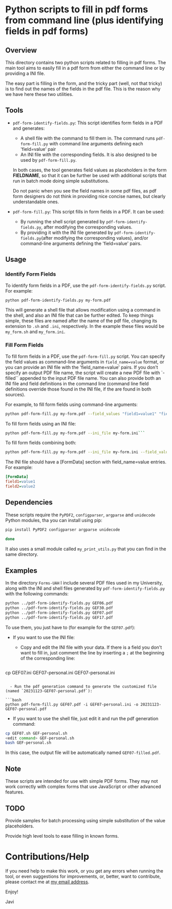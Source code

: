 # Python scripts to fill in pdf forms from command line (plus identifying fields in pdf forms)

## Overview

This directory contains two python scripts related to filling in pdf forms. The main tool aims to easily fill in a pdf form from  either the command line or by providing a INI file.

The easy part is filling in the form, and the tricky part (well, not that tricky) is to find out the names of the fields in the pdf file. This is the reason why we have here these two utilities.

## Tools

- `pdf-form-identify-fields.py`: This script identifies form fields in a PDF and generates:

   - A shell file with the command to fill them in. The command runs `pdf-form-fill.py` with command line arguments defining each 'field=value' pair
   - An INI file with the corresponding fields. It is also designed to be used by `pdf-form-fill.py`. 
   
   In both cases, the tool generates field values as placeholders in the form __FIELDNAME__, so that it can be further be used with additional scripts that run in batch mode doing simple substitutions.
   
   Do not panic when you see the field names in some pdf files, as pdf form designers do not think in providing nice concise names, but clearly understandable ones.

- `pdf-form-fill.py`: This script fills in form fields in a PDF. It can be used:

   - By running the shell script generated by `pdf-form-identify-fields.py`, after modifying the corresponding values.
   - By providing it with the INI file generated by `pdf-form-identify-fields.py`(after modifying the corresponding values), and/or command-line arguments defining the 'field=value' pairs.
   

## Usage

### Identify Form Fields

To identify form fields in a PDF, use the `pdf-form-identify-fields.py` script. For example:

```bash
python pdf-form-identify-fields.py my-form.pdf
```

This will generate a shell file that allows modification using a command in the shell, and also an INI file that can be further edited. To keep things simple, these files are named after the name of the pdf file, changing its extension to `.sh` and `.ini`, respectively. In the example these files would be `my_form.sh` and `my_form.ini`.



### Fill Form Fields

To fill form fields in a PDF, use the `pdf-form-fill.py` script. You can specify the field values as command-line arguments in `field_name=value` format, or you can provide an INI file with the 'field_name=value' pairs. If you don't specify an output PDF file name, the script will create a new PDF file with `-filled`` appended to the input PDF file name. You can also provide both an INI file and field definitions in the command line (command line field definitions override those found in the INI file, if the are found in both sources).

For example, to fill form fields using command-line arguments:

```bash
python pdf-form-fill.py my-form.pdf --field_values "field1=value1" "field2=value2"```
```

To fill form fields using an INI file:

```bash
python pdf-form-fill.py my-form.pdf --ini_file my-form.ini```
```

To fill form fields combining both:

```bash
python pdf-form-fill.py my-form.pdf --ini_file my-form.ini --field_values "field1=value1" "field2=value2"```
```

The INI file should have a [FormData] section with field_name=value entries. For example:

```ini
[FormData]
field1=value1
field2=value2
```

## Dependencies

These scripts require the `PyPDF2`, `configparser`, `argparse` and `unidecode` Python modules, tha you can install using pip:

```bash
pip install PyPDF2 configparser argparse unidecode
    
done
```

It also uses a small module called `my_print_utils.py` that you can find in the same directory.

## Examples

In the directory `Forms-UAH` I include several PDF files used in my University, along with the INI and shell files generated by `pdf-form-identify-fields.py` with the following commands:

```bash
python ../pdf-form-identify-fields.py GEF06.pdf
python ../pdf-form-identify-fields.py GEF30.pdf
python ../pdf-form-identify-fields.py GEF07.pdf
python ../pdf-form-identify-fields.py GEF17.pdf
```

To use them, you just have to (for example for the `GEF07.pdf`):

- If you want to use the INI file:

  - Copy and edit the INI file with your data. If there is a field you don't want to fill in, just comment the line by inserting a `;` at the beginning of the corresponding line:
  
  ```bash
cp GEF07.ini GEF07-personal.ini
<edit command> GEF07-personal.ini
```

  - Run the pdf generation command to generate the customized file (named `20231123-GEF07-personal.pdf`):
  
```bash
python pdf-form-fill.py GEF07.pdf -i GEF07-personal.ini -o 20231123-GEF07-personal.pdf
```
  
- If you want to use the shell file, just edit it and run the pdf generation command:

```bash
cp GEF07.sh GEF-personal.sh
<edit command> GEF-personal.sh
bash GEF-personal.sh 
```

  In this case, the output file will be automatically named `GEF07-filled.pdf`.


## Note

These scripts are intended for use with simple PDF forms. They may not work correctly with complex forms that use JavaScript or other advanced features.


## TODO

Provide samples for batch processing using simple substitution of the value placeholders.

Provide high level tools to ease filling in known forms.


# Contributions/Help

If you need help to make this work, or you get any errors when running the tool, or even suggestions for improvements, or, better, want to contribute, please contact me at [my email address](mailto:javier.maciasguarasa@uah.es).

Enjoy!


Javi




